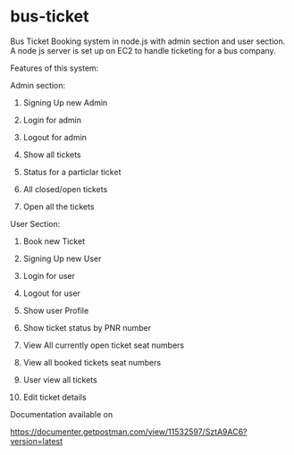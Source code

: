 # bus-ticket
Bus Ticket Booking system in node.js with admin section and user section. A node js server is set up on EC2 to handle ticketing for a bus company.

Features of this system:


Admin section:



1) Signing Up new Admin

2) Login for admin 

3) Logout for admin

4) Show all tickets

5) Status for a particlar ticket

6) All closed/open tickets

7) Open all the tickets



User Section:



1) Book new Ticket

2) Signing Up new User

3) Login for user 

4) Logout for user

5) Show user Profile

6) Show ticket status by PNR number

7) View All currently open ticket seat numbers

8) View all booked tickets seat numbers

9) User view all tickets

10) Edit ticket details




Documentation available on 

https://documenter.getpostman.com/view/11532597/SztA9AC6?version=latest
